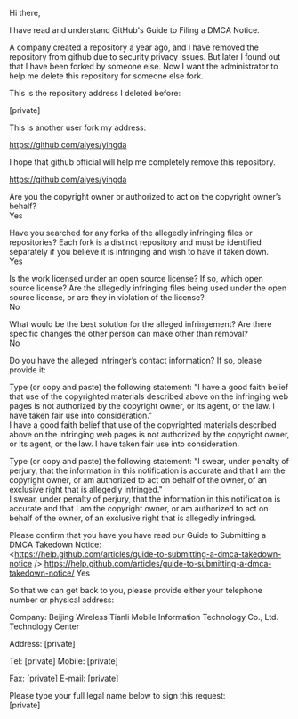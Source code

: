 
Hi there,

I have read and understand GitHub's Guide to Filing a DMCA Notice.

A company created a repository a year ago, and I have removed the repository
from github due to security privacy issues. But later I found out that I
have been forked by someone else. Now I want the administrator to help me
delete this repository for someone else fork.

This is the repository address I deleted before:

[private]

This is another user fork my address:

https://github.com/aiyes/yingda

I hope that github official will help me completely remove this repository.

https://github.com/aiyes/yingda

Are you the copyright owner or authorized to act on the copyright owner’s
behalf?  
Yes

Have you searched for any forks of the allegedly infringing files or
repositories? Each fork is a distinct repository and must be identified
separately if you believe it is infringing and wish to have it taken down.  
Yes

Is the work licensed under an open source license? If so, which open source
license? Are the allegedly infringing files being used under the open source
license, or are they in violation of the license?  
No

What would be the best solution for the alleged infringement? Are there
specific changes the other person can make other than removal?  
No

Do you have the alleged infringer’s contact information? If so, please
provide it:

Type (or copy and paste) the following statement: "I have a good faith
belief that use of the copyrighted materials described above on the
infringing web pages is not authorized by the copyright owner, or its agent,
or the law. I have taken fair use into consideration."  
I have a good faith belief that use of the copyrighted materials described
above on the infringing web pages is not authorized by the copyright owner,
or its agent, or the law. I have taken fair use into consideration.

Type (or copy and paste) the following statement: "I swear, under penalty of
perjury, that the information in this notification is accurate and that I am
the copyright owner, or am authorized to act on behalf of the owner, of an
exclusive right that is allegedly infringed."  
I swear, under penalty of perjury, that the information in this notification
is accurate and that I am the copyright owner, or am authorized to act on
behalf of the owner, of an exclusive right that is allegedly infringed.

Please confirm that you have you have read our Guide to Submitting a DMCA
Takedown Notice:  
<https://help.github.com/articles/guide-to-submitting-a-dmca-takedown-notice
/>
https://help.github.com/articles/guide-to-submitting-a-dmca-takedown-notice/
Yes

So that we can get back to you, please provide either your telephone number
or physical address:

Company: Beijing Wireless Tianli Mobile Information Technology Co.,
Ltd. Technology Center

Address: [private]

Tel: [private] Mobile: [private]

Fax: [private] E-mail: [private]

Please type your full legal name below to sign this request:  
[private]
